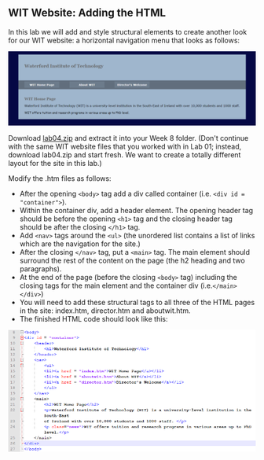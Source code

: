 ## WIT Website: Adding the HTML

In this lab we will add and style structural elements to create another look for our WIT website: a horizontal navigation menu that looks as follows:

![](./img/ex1.png)

Download [lab04.zip](archives/lab04.zip) and extract it into your Week 8 folder. (Don't continue with the same WIT website files that you worked with in Lab 01; instead, download lab04.zip and start fresh. We want to create a totally different layout for the site in this lab.)

Modify the .htm files as follows:

  - After the opening `<body>` tag add a div called container (i.e. `<div id = "container">`).
  - Within the container div, add a header element. The opening header tag should be before the opening `<h1>` tag and the closing header tag should be after the closing `</h1>` tag.
  - Add `<nav>` tags around the `<ul>` (the unordered list contains a list of links which are the navigation for the site.)
  - After the closing `</nav>` tag, put a `<main>` tag. The main element should surround the rest of the content on the page (the h2 heading and two paragraphs).
  - At the end of the page (before the closing `<body>` tag) including the closing tags for the main element and the container div (i.e.`</main></div>`)
  - You will need to add these structural tags to all three of the HTML pages in the site: index.htm, director.htm and aboutwit.htm.
  - The finished HTML code should look like this:

![](./img/step1.png)
